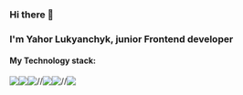 ### Hi there 👋
### I'm Yahor Lukyanchyk, junior Frontend developer

#### My Technology stack:
<div style="display: flex;">
<img src="https://img.shields.io/badge/HTML-E34F26?style=for-the-badge&logo=HTML5&logoColor=FFF"/>
<img src="https://img.shields.io/badge/CSS-1572B6?style=for-the-badge&logo=CSS3&logoColor=FFF"/>
<img src="https://img.shields.io/badge/JavaScript-F7DF1E?style=for-the-badge&logo=JavaScript&logoColor=000"/>
//<img src="https://img.shields.io/badge/React-61DAFB?style=for-the-badge&logo=React&logoColor=000"/>
<img src="https://img.shields.io/badge/WordPress-blue?style=for-the-badge&logo=WordPress"/>
//<img src="https://img.shields.io/badge/OpenCart-61DAFB?style=for-the-badge&logo=OpenCart&logoColor=000"/>
</div>
